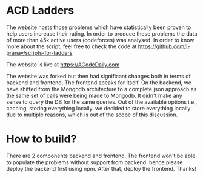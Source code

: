 # ACD Ladders
The website hosts those problems which have statistically been proven to help users increase their rating. In order to produce these problems the data of more than 45k active users (codeforces) was analysed. In order to know more about the script, feel free to check the code at https://github.com/i-pranav/scripts-for-ladders

The website is live at https://ACodeDaily.com

The website was forked but then had significant changes both in terms of backend and frontend, The frontend speaks for itself. On the backend, we have shifted from the Mongodb architecture to a complete json approach as the same set of calls were being made to Mongodb. It didn't make any sense to query the DB for the same queries. 
Out of the available options i.e., caching, storing everything locally. we decided to store everything locally due to multiple reasons, which is out of the scope of this discussion. 

# How to build?
There are 2 components backend and frontend. The frontend won't be able to populate the problems without support from backend. hence please deploy the backend first using npm. After that, deploy the frontend. 
Thanks! 
